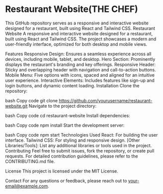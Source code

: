 # Restaurant Website(THE CHEF)
This GitHub repository serves as a responsive and interactive website designed for a restaurant, built using React and Tailwind CSS.
Restaurant Website
A responsive and interactive website designed for a restaurant, built using React and Tailwind CSS. The project showcases a modern and user-friendly interface, optimized for both desktop and mobile views.

Features
Responsive Design: Ensures a seamless experience across all devices, including mobile, tablet, and desktop.
Hero Section: Prominently displays the restaurant's branding and key offerings.
Responsive Header: Sticky and overlapping header with navigation and call-to-action buttons.
Mobile Menu: Five options with icons, spaced and aligned for an intuitive user experience.
Interactive Elements: Includes features like sign-up and login buttons, and dynamic content loading.
Installation
Clone the repository:

bash
Copy code
git clone https://github.com/yourusername/restaurant-website.git
Navigate to the project directory:

bash
Copy code
cd restaurant-website
Install dependencies:

bash
Copy code
npm install
Start the development server:

bash
Copy code
npm start
Technologies Used
React: For building the user interface.
Tailwind CSS: For styling and responsive design.
[Other Libraries/Tools]: List any additional libraries or tools used in the project.
Contributing
Feel free to submit issues, fork the repository, or create pull requests. For detailed contribution guidelines, please refer to the CONTRIBUTING.md file.

License
This project is licensed under the MIT License.

Contact
For any questions or feedback, please reach out to your-email@example.com.
